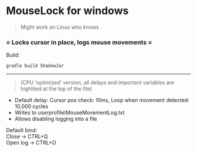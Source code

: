 # MouseLock for windows
> Might work on Linux who knows
### = Locks cursor in place, logs mouse movements =
Build:
```gradle
gradle build ShadowJar                                                                                    
```

---

> (CPU 'optimized' version, all delays and important variables are highlited at the top of the file)
+ Default delay: Cursor pos check: 10ms, Loop when movement detected: 10,000 cycles                                                                                            
+ Writes to userprofile\MouseMovementLog.txt                                                                                             
+ Allows disabling logging into a file

  
Default bind:                                                                                                                                                                                                                     
Close -> CTRL+Q                                                                                                                                                                                                                     
Open log -> CTRL+O                                                                                                                                                                       
